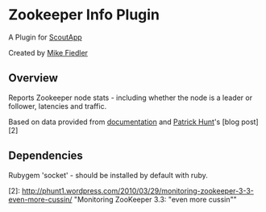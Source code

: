Zookeeper Info Plugin
=====================
A Plugin for [ScoutApp](https://scoutapp.com/)

Created by [Mike Fiedler](http://twitter.com/mikefiedler)

Overview
--------
Reports Zookeeper node stats - including whether the node is a leader or follower, latencies and traffic.

Based on data provided from [documentation][1] and [Patrick Hunt](http://twitter.com/phunt)'s [blog post][2]

Dependencies
------------

Rubygem 'socket' - should be installed by default with ruby.


[1]: http://zookeeper.apache.org/doc/r3.3.3/zookeeperAdmin.html#sc_zkCommands "Apache Zookeeper Documentation"
[2]: http://phunt1.wordpress.com/2010/03/29/monitoring-zookeeper-3-3-even-more-cussin/ "Monitoring ZooKeeper 3.3: "even more cussin""